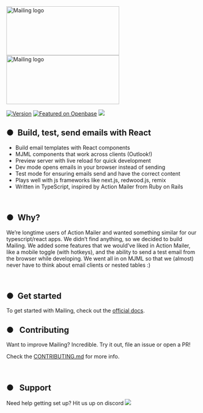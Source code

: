 <img src="https://user-images.githubusercontent.com/609038/163605455-478b8883-235c-4803-9b48-fc2d9a912b73.png#gh-dark-mode-only" alt="Mailing logo" width="295" height="128"/>
<img src="https://user-images.githubusercontent.com/609038/163605459-12c1d04b-9891-4c73-9ed0-fbccddfaa476.png#gh-light-mode-only" alt="Mailing logo" width="295" height="128"/>

<a href="https://www.npmjs.com/package/mailing"><img src="https://img.shields.io/npm/v/mailing.svg?sanitize=true" alt="Version"></a>
[![Featured on Openbase](https://badges.openbase.com/js/featured/mailing.svg?token=A6xfdFmUU161m5Jns1Aqf4SwwIMSQBipWCm7HCdl1wc=)](https://openbase.com/js/mailing?utm_source=embedded&utm_medium=badge&utm_campaign=rate-badge)
[![](https://dcbadge.vercel.app/api/server/fdSzmY46wY?style=flat)](https://discord.gg/fdSzmY46wY)

<h2>●&nbsp;&nbsp;Build, test, send emails with React</h2>

- Build email templates with React components
- MJML components that work across clients (Outlook!)
- Preview server with live reload for quick development
- Dev mode opens emails in your browser instead of sending
- Test mode for ensuring emails send and have the correct content
- Plays well with js frameworks like next.js, redwood.js, remix
- Written in TypeScript, inspired by Action Mailer from Ruby on Rails

<br/>

## ●&nbsp;&nbsp;Why?

We’re longtime users of Action Mailer and wanted something similar for our typescript/react apps. We didn’t find anything, so we decided to build Mailing. We added some features that we would’ve liked in Action Mailer, like a mobile toggle (with hotkeys), and the ability to send a test email from the browser while developing. We went all in on MJML so that we (almost) never have to think about email clients or nested tables :)

<br/>

## ●&nbsp;&nbsp;Get started

To get started with Mailing, check out the [official docs](https://www.mailing.run/docs).

## ●&nbsp;&nbsp;&nbsp;Contributing

Want to improve Mailing? Incredible. Try it out, file an issue or open a PR!

Check the [CONTRIBUTING.md](https://github.com/sofn-xyz/mailing/blob/main/docs/CONTRIBUTING.md) for more info.

<br/>

## ●&nbsp;&nbsp;&nbsp;Support

Need help getting set up? Hit us up on discord [![](https://dcbadge.vercel.app/api/server/fdSzmY46wY?style=flat)](https://discord.gg/fdSzmY46wY)
